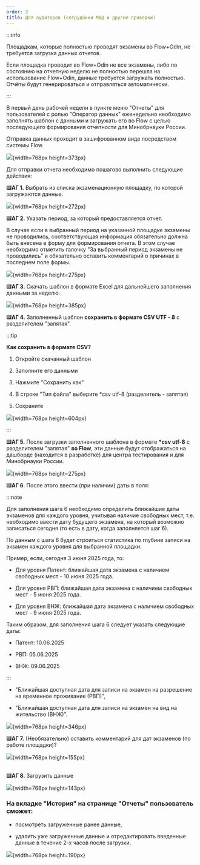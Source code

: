 ```yaml
---
order: 2
title: Для аудиторов (сотрудники МВД и другие проверки)
---
```


:::info 

Площадкам, которые полностью проводят экзамены во Flow+Odin, не требуется загрузка данных отчетов.

Если площадка проводит во Flow+Odin не все экзамены, либо по состоянию на отчетную неделю не полностью перешла на использование Flow+Odin, данные требуется загружать полностью. Отчёты будут генерироваться и отправляться автоматически.

:::

В первый день рабочей недели в пункте меню "Отчеты" для пользователей с ролью "Оператор данных" еженедельно необходимо заполнять шаблон с данными и загружать его во Flow с целью последующего формирования отчетности для Минобрнауки России.

Отправка данных проходит в зашифрованном виде посредством системы Flow.

![](./dlya-auditorov-sotrudniki-mvd-i-drugie-proverki.png){width=768px height=373px}

Для отправки отчета необходимо пошагово выполнить следующие действия:

**ШАГ 1.** Выбрать из списка экзаменационную площадку, по которой загружаются данные.

![](./dlya-auditorov-sotrudniki-mvd-i-drugie-proverki-2.png){width=768px height=272px}

**ШАГ 2.** Указать период, за который предоставляется отчет.

В случае если в выбранный период на указанной площадке экзамены не проводились, соответствующая информация обязательно должна быть внесена в форму для формирования отчета. В этом случае необходимо отметить галочку "За выбранный период экзамены не проводились" и обязательно оставить комментарий о причинах в последнем поле формы.

![](./dlya-auditorov-sotrudniki-mvd-i-drugie-proverki-3.png){width=768px height=275px}

**ШАГ 3.** Скачать шаблон в формате Excel для дальнейшего заполнения данными за неделю.

![](./dlya-auditorov-sotrudniki-mvd-i-drugie-proverki-4.png){width=768px height=385px}

**ШАГ 4.** Заполненный шаблон **сохранить в формате CSV UTF - 8** с разделителем "запятая".

:::tip 

**Как сохранить в формате CSV?**

1. Откройте скачанный шаблон

2. Заполните его данными

3. Нажмите "Сохранить как"

4. В строке "Тип файла" выберите \*csv utf-8 (разделитель - запятая)

5. Сохраните

![](./dlya-auditorov-sotrudniki-mvd-i-drugie-proverki-5.png){width=768px height=604px}

:::

**ШАГ 5.** После загрузки заполненного шаблона в формате **\*csv utf-8** с разделителем "запятая" **во Flow**, эти данные будут отображаться на дашборде (находится в разработке) для центра тестирования и для Минобрнауки России.

![](./dlya-auditorov-sotrudniki-mvd-i-drugie-proverki-6.png){width=768px height=275px}

**ШАГ 6**. После этого ввести (при наличии) даты в поля:

:::note 

Для заполнения шага 6 необходимо определить ближайшие даты экзаменов для каждого уровня, учитывая наличие свободных мест, т.е. необходимо ввести дату будущего экзамена, на который возможно записаться сегодня (то есть в дату, когда заполняется шаг 6).

По данным с шага 6 будет строиться статистика по глубине записи на экзамен каждого уровня для выбранной площадки.

Пример, если, сегодня 3 июня 2025 года, то:

-  Для уровня Патент: ближайшая дата экзамена с наличием свободных мест - 10 июня 2025 года.

-  Для уровня РВП: ближайшая дата экзамена с наличием свободных мест - 5 июня 2025 года.

-  Для уровня ВНЖ: ближайшая дата экзамена с наличием свободных мест - 9 июня 2025 года.

Таким образом, для заполнения шага 6 следует указать следующие даты:

-  Патент: 10.06.2025

-  РВП: 05.06.2025

-  ВНЖ: 09.06.2025

:::

-  "Ближайшая доступная дата для записи на экзамен на разрешение на временное проживание (РВП)",

-  "Ближайшая доступная дата для записи на экзамен на вид на жительство (ВНЖ)".

![](./dlya-auditorov-sotrudniki-mvd-i-drugie-proverki-7.png){width=768px height=346px}

**ШАГ 7.** (Необязательно) оставить комментарий для дат экзаменов (по работе площадки)?

![](./dlya-auditorov-sotrudniki-mvd-i-drugie-proverki-8.png){width=768px height=155px}

\
**ШАГ 8.** Загрузить данные

![](./dlya-auditorov-sotrudniki-mvd-i-drugie-proverki-9.png){width=768px height=143px}



### На вкладке "История" на странице "Отчеты" пользователь сможет:

-  посмотреть загруженные ранее данные,

-  удалить уже загруженные данные и отредактировать введенные данные в течение 2-х часов после загрузки.

![](./dlya-auditorov-sotrudniki-mvd-i-drugie-proverki-10.png){width=768px height=190px}